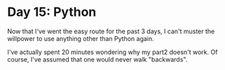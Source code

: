 # Day 15: Python

Now that I've went the easy route for the past 3 days, I can't muster the
willpower to use anything other than Python again.

I've actually spent 20 minutes wondering why my part2 doesn't work. Of course,
I've assumed that one would never walk "backwards".
